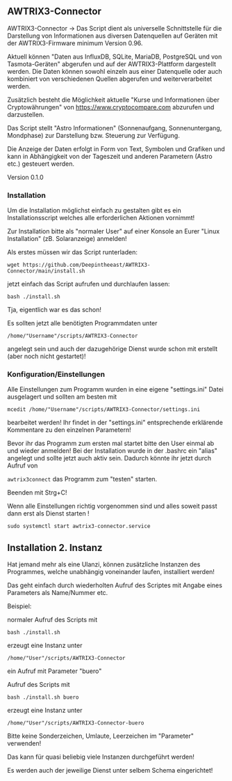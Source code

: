 
## AWTRIX3-Connector

AWTRIX3-Connector ->
Das Script dient als universelle Schnittstelle für die Darstellung von Informationen aus diversen 
Datenquellen auf Geräten mit der AWTRIX3-Firmware minimum Version 0.96.

Aktuell können "Daten aus InfluxDB, SQLite, MariaDB, PostgreSQL und von Tasmota-Geräten" 
abgerufen und auf der AWTRIX3-Plattform dargestellt werden. 
Die Daten können sowohl einzeln aus einer Datenquelle oder auch kombiniert von verschiedenen
Quellen abgerufen und weiterverarbeitet werden.

Zusätzlich besteht die Möglichkeit aktuelle "Kurse und Informationen über Cryptowährungen" 
von https://www.cryptocompare.com abzurufen und darzustellen.

Das Script stellt "Astro Informationen" (Sonnenaufgang, Sonnenuntergang, Mondphase) 
zur Darstellung bzw. Steuerung zur Verfügung.

Die Anzeige der Daten erfolgt in Form von Text, Symbolen und Grafiken und kann in Abhängigkeit
von der Tageszeit und anderen Parametern (Astro etc.) gesteuert werden.

Version 0.1.0


### Installation

Um die Installation möglichst einfach zu gestalten gibt es ein Installationsscript welches alle erforderlichen Aktionen vornimmt!

Zur Installation bitte als "normaler User" auf einer Konsole an Eurer "Linux Installation" (zB. Solaranzeige) anmelden!

Als erstes müssen wir das Script runterladen:

`wget https://github.com/Deepintheeast/AWTRIX3-Connector/main/install.sh`

jetzt einfach das Script aufrufen und durchlaufen lassen:

`bash ./install.sh`

Tja, eigentlich war es das schon! 

Es sollten jetzt alle benötigten Programmdaten unter

`/home/"Username"/scripts/AWTRIX3-Connector`

angelegt sein und auch der dazugehörige Dienst wurde schon mit erstellt (aber noch nicht gestartet)!

### Konfiguration/Einstellungen

Alle Einstellungen zum Programm wurden in eine eigene "settings.ini" Datei ausgelagert und sollten am besten mit

`mcedit /home/"Username"/scripts/AWTRIX3-Connector/settings.ini`

bearbeitet werden! Ihr findet in der "settings.ini" entsprechende erklärende Kommentare zu den einzelnen Parametern!



Bevor ihr das Programm zum ersten mal startet bitte den User einmal ab und wieder anmelden! Bei der Installation wurde in der .bashrc ein "alias" angelegt und sollte jetzt auch aktiv sein. Dadurch könnte ihr jetzt durch Aufruf von

`awtrix3connect` das Programm zum "testen" starten.

Beenden mit Strg+C!


Wenn alle Einstellungen richtig vorgenommen sind und alles soweit passt dann erst als Dienst starten !

`sudo systemctl start awtrix3-connector.service`



## Installation 2. Instanz

Hat jemand mehr als eine Ulanzi, können zusätzliche Instanzen des Programmes, welche unabhängig voneinander laufen, installiert werden!

Das geht einfach durch wiederholten Aufruf des Scriptes mit Angabe eines Parameters als Name/Nummer etc.

Beispiel:

normaler Aufruf des Scripts mit

`bash ./install.sh`

erzeugt eine Instanz unter 

`/home/"User"/scripts/AWTRIX3-Connector`

ein Aufruf mit Parameter "buero" 

Aufruf des Scripts mit

`bash ./install.sh buero`

erzeugt eine Instanz unter 

`/home/"User"/scripts/AWTRIX3-Connector-buero`

Bitte keine Sonderzeichen, Umlaute, Leerzeichen im "Parameter" verwenden!

Das kann für quasi beliebig viele Instanzen durchgeführt werden!

Es werden auch der jeweilige Dienst unter selbem Schema eingerichtet!
